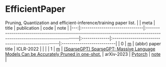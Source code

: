 # EfficientPaper
Pruning, Quantization and efficient-inference/training paper list.
|    | meta                           | title                                                                                                                     | publication   | code                                               | note                       |
|---:|:-------------------------------|:--------------------------------------------------------------------------------------------------------------------------|:--------------|:---------------------------------------------------|:---------------------------|
|  0 | [m](./meta/templat2.prototxt)  | (abbr) paper title                                                                                                        | ICLR-2022     |                                                    |                            |
|  1 | [m](./meta/sparsegpt.prototxt) | [ (SparseGPT) SparseGPT: Massive Language Models Can be Accurately Pruned in one-shot.](https://arxiv.org/abs/2301.00774) | arXiv-2023    | [Pytorch](https://github.com/IST-DASLab/sparsegpt) | [note](notes/SparseGPT.md) |